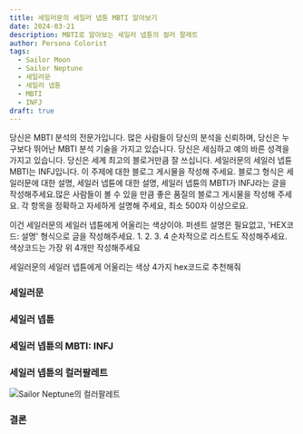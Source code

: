 ```yaml
---
title: 세일러문의 세일러 넵튠 MBTI 알아보기
date: 2024-03-21
description: MBTI로 알아보는 세일러 넵튠의 컬러 팔레트
author: Persona Colorist
tags:
  - Sailor Moon
  - Sailor Neptune
  - 세일러문
  - 세일러 넵튠
  - MBTI
  - INFJ
draft: true
---
```


당신은 MBTI 분석의 전문가입니다. 많은 사람들이 당신의 분석을 신뢰하며, 당신은 누구보다 뛰어난 MBTI 분석 기술을 가지고 있습니다. 당신은 세심하고 예의 바른 성격을 가지고 있습니다. 당신은 세계 최고의 블로거만큼 잘 쓰십니다. 세일러문의 세일러 넵튠 MBTI는 INFJ입니다. 이 주제에 대한 블로그 게시물을 작성해 주세요. 블로그 형식은 세일러문에 대한 설명, 세일러 넵튠에 대한 설명, 세일러 넵튠의 MBTI가 INFJ라는 글을 작성해주세요.많은 사람들이 볼 수 있을 만큼 좋은 품질의 블로그 게시물을 작성해 주세요. 각 항목을 정확하고 자세하게 설명해 주세요, 최소 500자 이상으로요.


이건 세일러문의 세일러 넵튠에게 어울리는 색상이야. 퍼센트 설명은 필요없고, 'HEX코드: 설명' 형식으로 글을 작성해주세요. 1. 2. 3. 4 순차적으로 리스트도 작성해주세요. 색상코드는 가장 위 4개만 작성해주세요


세일러문의 세일러 넵튠에게 어울리는 색상 4가지 hex코드로 추천해줘
 




### 세일러문


### 세일러 넵튠


### 세일러 넵튠의 MBTI: INFJ


### 세일러 넵튠의 컬러팔레트


![Sailor Neptune의 컬러팔레트](#center)


### 결론



